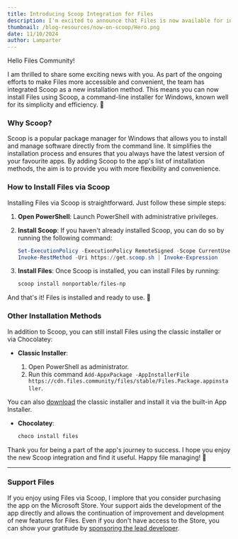 ```yaml
---
title: Introducing Scoop Integration for Files
description: I'm excited to announce that Files is now available for installation via Scoop! This new integration makes it easier than ever to sideload Files and enjoy its features without any hassle.
thumbnail: /blog-resources/now-on-scoop/Hero.png
date: 11/10/2024
author: Lamparter
---
```


<script>
  import { InfoBar } from "fluent-svelte";
</script>

Hello Files Community!

I am thrilled to share some exciting news with you. As part of the ongoing efforts to make Files more accessible and convenient, the team has integrated Scoop as a new installation method.
This means you can now install Files using Scoop, a command-line installer for Windows, known well for its simplicity and efficiency. 🚀

### Why Scoop?

Scoop is a popular package manager for Windows that allows you to install and manage software directly from the command line. It simplifies the installation process and ensures that you always have the latest version of your favourite apps.
By adding Scoop to the app's list of installation methods, the aim is to provide you with more flexibility and convenience.

### How to Install Files via Scoop

Installing Files via Scoop is straightforward. Just follow these simple steps:

1. **Open PowerShell**: Launch PowerShell with administrative privileges.
2. **Install Scoop**: If you haven't already installed Scoop, you can do so by running the following command:

   ```powershell
   Set-ExecutionPolicy -ExecutionPolicy RemoteSigned -Scope CurrentUser
   Invoke-RestMethod -Uri https://get.scoop.sh | Invoke-Expression
   ```

3. **Install Files**: Once Scoop is installed, you can install Files by running:

   ```powershell
   scoop install nonportable/files-np
   ```

And that's it! Files is installed and ready to use. 🎉

### Other Installation Methods

In addition to Scoop, you can still install Files using the classic installer or via Chocolatey:

- **Classic Installer**:

  1. Open PowerShell as administrator.
  2. Run this command `Add-AppxPackage -AppInstallerFile https://cdn.files.community/files/stable/Files.Package.appinstaller`.

<InfoBar severity="attention">
  You can also <a href="/appinstallers/Files.stable.appinstaller">download</a> the classic installer and install it via the built-in App Installer.
</InfoBar>

<br />

- **Chocolatey**:

  ```powershell
  choco install files
  ```

Thank you for being a part of the app's journey to success. I hope you enjoy the new Scoop integration and find it useful. Happy file managing! 🙂

---

### Support Files

If you enjoy using Files via Scoop, I implore that you consider purchasing the app on the Microsoft Store. Your support aids the development of the app directly and allows the continuation of improvement and development of new features for Files.
Even if you don't have access to the Store, you can show your gratitude by [sponsoring the lead developer](https://github.com/sponsors/yaira2).
